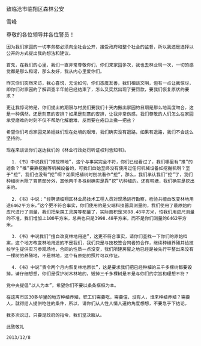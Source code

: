 致临沧市临翔区森林公安

雪峰


尊敬的各位领导并各位警员！

    因为我们家园的一切事务都必须向全社会公开，接受政府和整个社会的监督，所以我还是选择以公开的方式提出我的想法和建议。

    首先，在我们的心里，我们一直非常尊敬你们，你们来家园多次，我也去林业局一次，一切的感觉都是那么和谐，那么友好，我从内心里爱你们。

    昨天你们突然来访，我心喜悦，无论如何，你们态度友善，我们相谈文明，但有一点让我惊讶，即你们对家园的了解调查半年前已经结束了，怎么又突然出现了要罚款，要我们恢复原状的要求？

    更让我惊诧的是，你们提出的期限与村民们要我们十天内搬出家园的日期是那么地高度吻合，这是一种偶然，还是刻意的安排？如果是刻意的安排，让我非常伤感，我们尊敬的人们怎么在家园承受磨难的时刻不仅不帮助化解磨难，反而要在疮口上撒一把盐？

    希望你们考虑家园兄弟姐妹们现在处境的艰难，我们确实没有退路，如果有退路，我们不会这么坚持的。

    现在来谈谈你们送达我们的《林业行政处罚听证权利告知书》。

      1.《书》中说我们“推挖林地”，这个与事实完全不符，你们已经看过了，我们哪里有“推”的迹象？“推”要靠挖掘等机械设备的，可我们自始至终没有使用过任何机械设备如挖掘机啊？至于“挖”，我们也没有“挖”啊？如果把植树时刨坑看作“挖”，那么，我们承认我们“挖”了，我们种植树木除了育苗部分外，其他两千多株树确实是靠“挖”坑种植的。还有鸭塘，我们确实是挖出来的。

      2.《书》中说：“经聘请临翔区林业局技术工程人员对现场进行勘察，检验共擅自改变林地用途6462平方米。”这个更不符合事实，你们使用的是尖端科技器具测量的，我们使用了最原始的皮尺进行了测量，我们把柴房工具房等都量了，实际面积是3898.48平方米，怕我们用皮尺测量的不准，我们增加上100平方米，总共也只是3998.48平方米，而不是你们测量的6462平方米。

      3.《书》中说我们“擅自改变林地用途”，这更不符合事实，请你们查找一下你们的原始档案，这个地方改变林地用途的不是我们，我们只是与技校签合同者的合作，继续种植养殖并给技校学生提供实习参观场地，合同的性质一点没变，我们所建房屋之地已经是被先行平整出来没有一棵树的养殖地，不是林地，这个有原始的照片可以作证。

      4.《书》中说“责令两个月内恢复林地原状”，这是要求我们把已经种植的三千多棵树都要毁掉，请仔细想想，你们是保护树木林地的，毁掉三千多棵树是不是与你们的宗旨和理想不符？

    党中央提倡“以人为本”，希望你们不要以条条框框为本。

    在这离市区30多华里的地方种植养殖，职工们需要吃，需要住，没有人，谁来种植养殖？需要人，就得给人提供吃住的条件，所以，请你们从人性人情人道的角度想想，不要急于下结论。

    我多次说过，只要是政府的指令，我们坚决服从。

    此致敬礼

    2013/12/8



